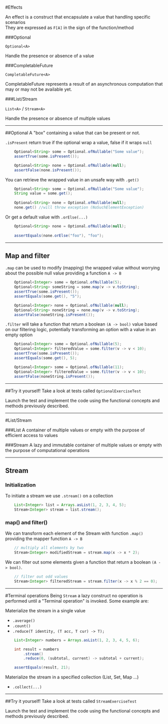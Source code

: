 #Effects

An effect is a construct that encapsulate a value that handling specific scenarios  
They are expressed as `F[A]` in the sign of the function/method

###Optional

`
Optional<A>
`

Handle the presence or absence of a value

###CompletableFuture

`
CompletableFuture<A>
`

CompletableFuture represents a result of an asynchronous computation that may or may not be available yet.

###List/Stream

`List<A>` / `Stream<A>`

Handle the presence or absence of multiple values

---
##Optional
A "box" containing a value that can be present or not.

`.isPresent` return true if the optional wrap a value, false if it wraps `null`
```java
    Optional<String> some = Optional.ofNullable("Some value");
    assertTrue(some.isPresent()); 

    Optional<String> none = Optional.ofNullable(null);
    assertFalse(none.isPresent());
```

You can retrieve the wrapped value in an unsafe way with `.get()`
```java 
    Optional<String> some = Optional.ofNullable("Some value");
    String value = some.get();
    
    Optional<String> none = Optional.ofNullable(null);
    none.get() //will throw exception (NoSuchElementException)
```
Or get a default value with `.orElse(...)`
```java 
    Optional<String> none = Optional.ofNullable(null);
    
    assertEquals(none.orElse("foo"), "foo"); 
```
---
## Map and filter

`.map` can be used to modify (mapping) the wrapped value without worrying about the possible null value providing a function `A -> B`
```java
    Optional<Integer> some = Optional.ofNullable(5);
    Optional<String> someString = some.map(v -> v.toString);
    assertTrue(some.isPresent()); 
    assertEquals(some.get(), "5"); 

    Optional<Integer> none = Optional.ofNullable(null);
    Optional<String> noneString = none.map(v -> v.toString);
    assertFalse(noneString.isPresent());
```

`.filter` will take a function that return a boolean `(A -> bool)` value based on our filtering logic, potentially transforming an option with a value in an empty option
```java
    Optional<Integer> some = Optional.ofNullable(5);
    Optional<Integer> filteredValue = some.filter(v -> v < 10);
    assertTrue(some.isPresent());
    assertEquals(some.get(), 5);

    Optional<Integer> some = Optional.ofNullable(11);
    Optional<Integer> filteredValue = some.filter(v -> v < 10);
    assertFalse(noneString.isPresent());
```

---
##Try it yourself!
Take a look at tests called `OptionalExerciseTest`

Launch the test and implement the code using the functional concepts and methods previously described.

---
#List/Stream

###List 
A container of multiple values or empty with the purpose of efficient access to values

###Stream
A lazy and immutable container of multiple values or empty with the purpose of computational operations

---
## Stream
### Initialization
To initiate a stream we use `.stream()` on a collection
```java
    List<Integer> list = Arrays.asList(1, 2, 3, 4, 5);
    Stream<Integer> stream = list.stream();
```

### map() and filter()
We can transform each element of the Stream with function `.map()` providing the mapper function `A -> B` 

```java
    // multiply all elements by two
    Stream<Integer> modifiedStream = stream.map(x -> x * 2);
```
We can filter out some elements given a function that return a boolean `(A -> bool)`.
```java
    // filter out odd values
    Stream<Integer> filteredStream = stream.filter(x -> x % 2 == 0); 
```
---
#Terminal operations
Being `Stream` a lazy construct no operation is performed until a "Terminal operation" is invoked.
Some example are:

Materialize the stream in a single value

* `.average()`
* `.count()`
* `.reduce(T identity, (T acc, T cur) -> T);`

```java
    List<Integer> numbers = Arrays.asList(1, 2, 3, 4, 5, 6);

    int result = numbers
        .stream()
        .reduce(0, (subtotal, current) -> subtotal + current);

    assertEquals(result, 21);
```

Materialize the stream in a specified collection (List, Set, Map ...)
* `.collect(...)` 


---
##Try it yourself!
Take a look at tests called `StreamExerciseTest` 

Launch the test and implement the code using the functional concepts and methods previously described.


